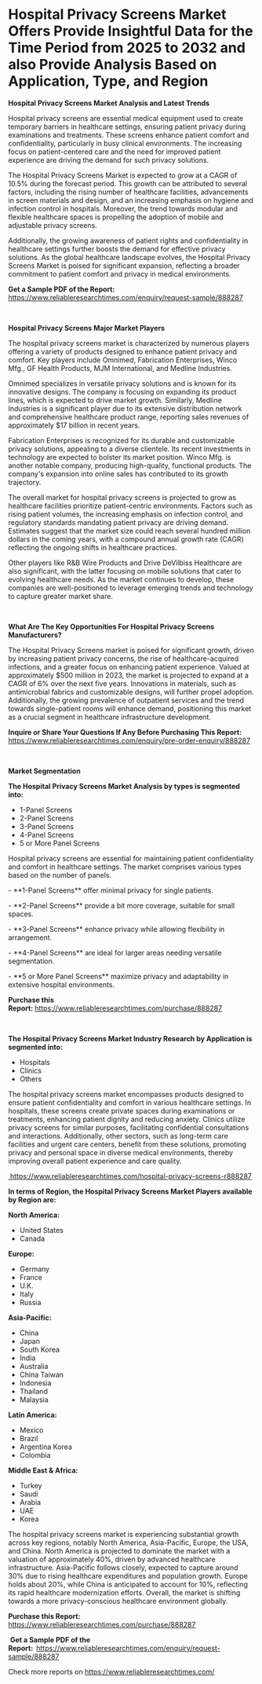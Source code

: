 <p><h1>Hospital Privacy Screens Market Offers Provide Insightful Data for the Time Period from 2025 to 2032 and also Provide Analysis Based on Application, Type, and Region</h1></p><p><strong>Hospital Privacy Screens Market Analysis and Latest Trends</strong></p>
<p><p>Hospital privacy screens are essential medical equipment used to create temporary barriers in healthcare settings, ensuring patient privacy during examinations and treatments. These screens enhance patient comfort and confidentiality, particularly in busy clinical environments. The increasing focus on patient-centered care and the need for improved patient experience are driving the demand for such privacy solutions.</p><p>The Hospital Privacy Screens Market is expected to grow at a CAGR of 10.5% during the forecast period. This growth can be attributed to several factors, including the rising number of healthcare facilities, advancements in screen materials and design, and an increasing emphasis on hygiene and infection control in hospitals. Moreover, the trend towards modular and flexible healthcare spaces is propelling the adoption of mobile and adjustable privacy screens.</p><p>Additionally, the growing awareness of patient rights and confidentiality in healthcare settings further boosts the demand for effective privacy solutions. As the global healthcare landscape evolves, the Hospital Privacy Screens Market is poised for significant expansion, reflecting a broader commitment to patient comfort and privacy in medical environments.</p></p>
<p><strong>Get a Sample PDF of the Report:&nbsp;</strong> <a href="https://www.reliableresearchtimes.com/enquiry/request-sample/888287?utm_campaign=2294&utm_medium=2&utm_source=Github&utm_content=ia&utm_term=03032025&utm_id=hospital-privacy-screens">https://www.reliableresearchtimes.com/enquiry/request-sample/888287</a></p>
<p>&nbsp;</p>
<p><strong>Hospital Privacy Screens Major Market Players</strong></p>
<p><p>The hospital privacy screens market is characterized by numerous players offering a variety of products designed to enhance patient privacy and comfort. Key players include Omnimed, Fabrication Enterprises, Winco Mfg., GF Health Products, MJM International, and Medline Industries. </p><p>Omnimed specializes in versatile privacy solutions and is known for its innovative designs. The company is focusing on expanding its product lines, which is expected to drive market growth. Similarly, Medline Industries is a significant player due to its extensive distribution network and comprehensive healthcare product range, reporting sales revenues of approximately $17 billion in recent years.</p><p>Fabrication Enterprises is recognized for its durable and customizable privacy solutions, appealing to a diverse clientele. Its recent investments in technology are expected to bolster its market position. Winco Mfg. is another notable company, producing high-quality, functional products. The company's expansion into online sales has contributed to its growth trajectory.</p><p>The overall market for hospital privacy screens is projected to grow as healthcare facilities prioritize patient-centric environments. Factors such as rising patient volumes, the increasing emphasis on infection control, and regulatory standards mandating patient privacy are driving demand. Estimates suggest that the market size could reach several hundred million dollars in the coming years, with a compound annual growth rate (CAGR) reflecting the ongoing shifts in healthcare practices.</p><p>Other players like R&B Wire Products and Drive DeVilbiss Healthcare are also significant, with the latter focusing on mobile solutions that cater to evolving healthcare needs. As the market continues to develop, these companies are well-positioned to leverage emerging trends and technology to capture greater market share.</p></p>
<p>&nbsp;</p>
<p><strong>What Are The Key Opportunities For Hospital Privacy Screens Manufacturers?</strong></p>
<p><p>The Hospital Privacy Screens market is poised for significant growth, driven by increasing patient privacy concerns, the rise of healthcare-acquired infections, and a greater focus on enhancing patient experience. Valued at approximately $500 million in 2023, the market is projected to expand at a CAGR of 6% over the next five years. Innovations in materials, such as antimicrobial fabrics and customizable designs, will further propel adoption. Additionally, the growing prevalence of outpatient services and the trend towards single-patient rooms will enhance demand, positioning this market as a crucial segment in healthcare infrastructure development.</p></p>
<p><strong>Inquire or Share Your Questions If Any Before Purchasing This Report:</strong> <a href="https://www.reliableresearchtimes.com/enquiry/pre-order-enquiry/888287?utm_campaign=2294&utm_medium=2&utm_source=Github&utm_content=ia&utm_term=03032025&utm_id=hospital-privacy-screens">https://www.reliableresearchtimes.com/enquiry/pre-order-enquiry/888287</a></p>
<p>&nbsp;</p>
<p><strong>Market Segmentation</strong></p>
<p><strong>The Hospital Privacy Screens Market Analysis by types is segmented into:</strong></p>
<p><ul><li>1-Panel Screens</li><li>2-Panel Screens</li><li>3-Panel Screens</li><li>4-Panel Screens</li><li>5 or More Panel Screens</li></ul></p>
<p><p>Hospital privacy screens are essential for maintaining patient confidentiality and comfort in healthcare settings. The market comprises various types based on the number of panels. </p><p>- **1-Panel Screens** offer minimal privacy for single patients.  </p><p>- **2-Panel Screens** provide a bit more coverage, suitable for small spaces.  </p><p>- **3-Panel Screens** enhance privacy while allowing flexibility in arrangement.  </p><p>- **4-Panel Screens** are ideal for larger areas needing versatile segmentation.  </p><p>- **5 or More Panel Screens** maximize privacy and adaptability in extensive hospital environments.</p></p>
<p><strong>Purchase this Report:&nbsp;</strong><a href="https://www.reliableresearchtimes.com/purchase/888287?utm_campaign=2294&utm_medium=2&utm_source=Github&utm_content=ia&utm_term=03032025&utm_id=hospital-privacy-screens">https://www.reliableresearchtimes.com/purchase/888287</a></p>
<p>&nbsp;</p>
<p><strong>The Hospital Privacy Screens Market Industry Research by Application is segmented into:</strong></p>
<p><ul><li>Hospitals</li><li>Clinics</li><li>Others</li></ul></p>
<p><p>The hospital privacy screens market encompasses products designed to ensure patient confidentiality and comfort in various healthcare settings. In hospitals, these screens create private spaces during examinations or treatments, enhancing patient dignity and reducing anxiety. Clinics utilize privacy screens for similar purposes, facilitating confidential consultations and interactions. Additionally, other sectors, such as long-term care facilities and urgent care centers, benefit from these solutions, promoting privacy and personal space in diverse medical environments, thereby improving overall patient experience and care quality.</p></p>
<p><a href="https://www.reliableresearchtimes.com/hospital-privacy-screens-r888287?utm_campaign=2294&utm_medium=2&utm_source=Github&utm_content=ia&utm_term=03032025&utm_id=hospital-privacy-screens">&nbsp;https://www.reliableresearchtimes.com/hospital-privacy-screens-r888287</a></p>
<p><strong>In terms of Region, the Hospital Privacy Screens Market Players available by Region are:</strong></p>
<p>
    <p> <strong> North America: </strong>
        <ul>
            <li>United States</li>
            <li>Canada</li>
        </ul>
        </p> 
    <p> <strong> Europe: </strong>
        <ul>
            <li>Germany</li>
            <li>France</li>
            <li>U.K.</li>
            <li>Italy</li>
            <li>Russia</li>
        </ul>
        </p> 
    <p> <strong> Asia-Pacific: </strong>
        <ul>
            <li>China</li>
            <li>Japan</li>
            <li>South Korea</li>
            <li>India</li>
            <li>Australia</li>
            <li>China Taiwan</li>
            <li>Indonesia</li>
            <li>Thailand</li>
            <li>Malaysia</li>
        </ul>
        </p> 
    <p> <strong> Latin America: </strong>
        <ul>
            <li>Mexico</li>
            <li>Brazil</li>
            <li>Argentina Korea</li>
            <li>Colombia</li>
        </ul>
        </p> 
    <p> <strong> Middle East & Africa: </strong>
        <ul>
            <li>Turkey</li>
            <li>Saudi</li>
            <li>Arabia</li>
            <li>UAE</li>
            <li>Korea</li>
        </ul>
    </p>
    </p>
<p><p>The hospital privacy screens market is experiencing substantial growth across key regions, notably North America, Asia-Pacific, Europe, the USA, and China. North America is projected to dominate the market with a valuation of approximately 40%, driven by advanced healthcare infrastructure. Asia-Pacific follows closely, expected to capture around 30% due to rising healthcare expenditures and population growth. Europe holds about 20%, while China is anticipated to account for 10%, reflecting its rapid healthcare modernization efforts. Overall, the market is shifting towards a more privacy-conscious healthcare environment globally.</p></p>
<p><strong>Purchase this Report: </strong><a href="https://www.reliableresearchtimes.com/purchase/888287?utm_campaign=2294&utm_medium=2&utm_source=Github&utm_content=ia&utm_term=03032025&utm_id=hospital-privacy-screens">https://www.reliableresearchtimes.com/purchase/888287</a></p>
<p>&nbsp;<strong>Get a Sample PDF of the Report:&nbsp;&nbsp;</strong><a href="https://www.reliableresearchtimes.com/enquiry/request-sample/888287?utm_campaign=2294&utm_medium=2&utm_source=Github&utm_content=ia&utm_term=03032025&utm_id=hospital-privacy-screens">https://www.reliableresearchtimes.com/enquiry/request-sample/888287</a></p>
<p><strong></strong></p>
<p>Check more reports on <a href="https://www.reliableresearchtimes.com/?utm_campaign=2294&utm_medium=2&utm_source=Github&utm_content=ia&utm_term=03032025&utm_id=hospital-privacy-screens">https://www.reliableresearchtimes.com/</a></p>